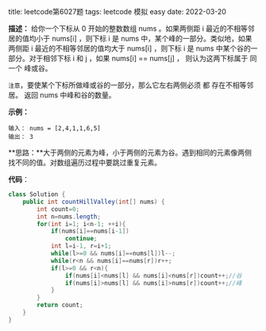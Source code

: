 title: leetcode第6027题
tags: leetcode 模拟 easy
date: 2022-03-20

**描述：** 给你一个下标从 0 开始的整数数组 nums 。如果两侧距 i 最近的不相等邻居的值均小于 nums[i] ，则下标 i 是 nums 中，某个峰的一部分。类似地，如果两侧距 i 最近的不相等邻居的值均大于 nums[i] ，则下标 i 是 nums 中某个谷的一部分。对于相邻下标 i 和 j ，如果 nums[i] == nums[j] ， 则认为这两下标属于 同一个 峰或谷。

`注意`，要使某个下标所做峰或谷的一部分，那么它左右两侧必须 都 存在不相等邻居。
返回 nums 中峰和谷的数量。

**示例：**
```
输入： nums = [2,4,1,1,6,5]
输出： 3
```

**思路：**大于两侧的元素为峰，小于两侧的元素为谷。遇到相同的元素像两侧找不同的值。对数组遍历过程中要跳过重复元素。

**代码**：
```java
class Solution {
    public int countHillValley(int[] nums) {
        int count=0;
        int n=nums.length;
        for(int i=1; i<n-1; ++i){
            if(nums[i]==nums[i-1])
                continue;
            int l=i-1, r=i+1;
            while(l>=0 && nums[i]==nums[l])l--;
            while(r<n && nums[i]==nums[r])r++;
            if(l>=0 && r<n){
                if(nums[i]<nums[l] && nums[i]<nums[r])count++;//谷
                if(nums[i]>nums[l] && nums[i]>nums[r])count++;//峰
            }
        }
        return count;
    }
}
```